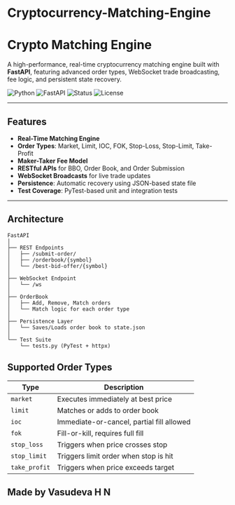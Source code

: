 # Cryptocurrency-Matching-Engine
# Crypto Matching Engine

A high-performance, real-time cryptocurrency matching engine built with **FastAPI**, featuring advanced order types, WebSocket trade broadcasting, fee logic, and persistent state recovery.

![Python](https://img.shields.io/badge/python-3.10%2B-blue)
![FastAPI](https://img.shields.io/badge/FastAPI-0.110.0-green)
![Status](https://img.shields.io/badge/status-production--ready-brightgreen)
![License](https://img.shields.io/badge/license-MIT-blue)

---

## Features

- **Real-Time Matching Engine**
- **Order Types**: Market, Limit, IOC, FOK, Stop-Loss, Stop-Limit, Take-Profit
- **Maker-Taker Fee Model**
- **RESTful APIs** for BBO, Order Book, and Order Submission
- **WebSocket Broadcasts** for live trade updates
- **Persistence**: Automatic recovery using JSON-based state file
- **Test Coverage**: PyTest-based unit and integration tests

---

## Architecture

```text
FastAPI
│
├── REST Endpoints
│   ├── /submit-order/
│   ├── /orderbook/{symbol}
│   └── /best-bid-offer/{symbol}
│
├── WebSocket Endpoint
│   └── /ws
│
├── OrderBook
│   ├── Add, Remove, Match orders
│   └── Match logic for each order type
│
├── Persistence Layer
│   └── Saves/Loads order book to state.json
│
└── Test Suite
    └── tests.py (PyTest + httpx)
```
## Supported Order Types
| Type          | Description                               |
| ------------- | ----------------------------------------- |
| `market`      | Executes immediately at best price        |
| `limit`       | Matches or adds to order book             |
| `ioc`         | Immediate-or-cancel, partial fill allowed |
| `fok`         | Fill-or-kill, requires full fill          |
| `stop_loss`   | Triggers when price crosses stop          |
| `stop_limit`  | Triggers limit order when stop is hit     |
| `take_profit` | Triggers when price exceeds target        |

## Made by Vasudeva H N
